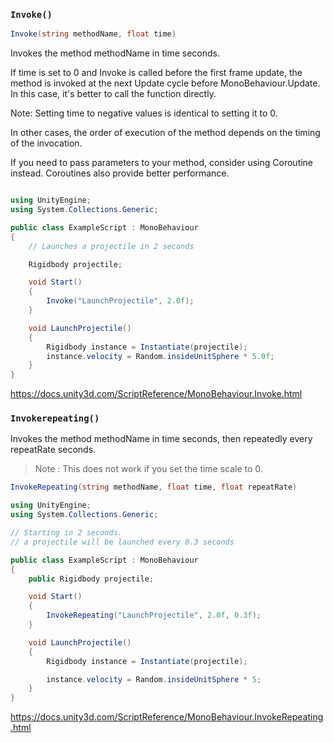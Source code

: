 ### `Invoke()`


```cs
Invoke(string methodName, float time)
```

Invokes the method methodName in time seconds.

If time is set to 0 and Invoke is called before the first frame update, the method is invoked at the next Update cycle before MonoBehaviour.Update. In this case, it's better to call the function directly.

Note: Setting time to negative values is identical to setting it to 0.

In other cases, the order of execution of the method depends on the timing of the invocation.

If you need to pass parameters to your method, consider using Coroutine instead. Coroutines also provide better performance.

```cs

using UnityEngine;
using System.Collections.Generic;

public class ExampleScript : MonoBehaviour
{
    // Launches a projectile in 2 seconds

    Rigidbody projectile;

    void Start()
    {
        Invoke("LaunchProjectile", 2.0f);
    }

    void LaunchProjectile()
    {
        Rigidbody instance = Instantiate(projectile);
        instance.velocity = Random.insideUnitSphere * 5.0f;
    }
}
```

https://docs.unity3d.com/ScriptReference/MonoBehaviour.Invoke.html



### `Invokerepeating()`
Invokes the method methodName in time seconds, then repeatedly every repeatRate seconds.
> Note : This does not work if you set the time scale to 0.


```cs
InvokeRepeating(string methodName, float time, float repeatRate)
```

```cs 
using UnityEngine;
using System.Collections.Generic;

// Starting in 2 seconds.
// a projectile will be launched every 0.3 seconds

public class ExampleScript : MonoBehaviour
{
    public Rigidbody projectile;

    void Start()
    {
        InvokeRepeating("LaunchProjectile", 2.0f, 0.3f);
    }

    void LaunchProjectile()
    {
        Rigidbody instance = Instantiate(projectile);

        instance.velocity = Random.insideUnitSphere * 5;
    }
}
```



https://docs.unity3d.com/ScriptReference/MonoBehaviour.InvokeRepeating.html










